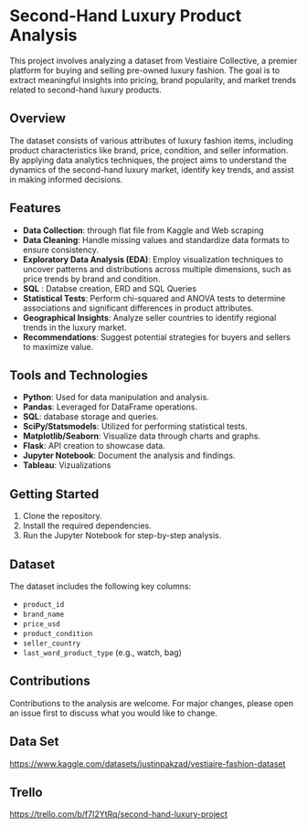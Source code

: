 # Second-Hand Luxury Product Analysis

This project involves analyzing a dataset from Vestiaire Collective, a premier platform for buying and selling pre-owned luxury fashion. The goal is to extract meaningful insights into pricing, brand popularity, and market trends related to second-hand luxury products.

## Overview

The dataset consists of various attributes of luxury fashion items, including product characteristics like brand, price, condition, and seller information. By applying data analytics techniques, the project aims to understand the dynamics of the second-hand luxury market, identify key trends, and assist in making informed decisions.

## Features

- **Data Collection**: through flat file from Kaggle and Web scraping
- **Data Cleaning**: Handle missing values and standardize data formats to ensure consistency.
- **Exploratory Data Analysis (EDA)**: Employ visualization techniques to uncover patterns and distributions across multiple dimensions, such as price trends by brand and condition.
- **SQL** : Databse creation, ERD and SQL Queries
- **Statistical Tests**: Perform chi-squared and ANOVA tests to determine associations and significant differences in product attributes.
- **Geographical Insights**: Analyze seller countries to identify regional trends in the luxury market.
- **Recommendations**: Suggest potential strategies for buyers and sellers to maximize value.

## Tools and Technologies

- **Python**: Used for data manipulation and analysis.
- **Pandas**: Leveraged for DataFrame operations.
- **SQL**: database storage and queries.
- **SciPy/Statsmodels**: Utilized for performing statistical tests.
- **Matplotlib/Seaborn**: Visualize data through charts and graphs.
- **Flask**: API creation to showcase data.
- **Jupyter Notebook**: Document the analysis and findings.
- **Tableau**: Vizualizations

## Getting Started

1. Clone the repository.
2. Install the required dependencies.
3. Run the Jupyter Notebook for step-by-step analysis.

## Dataset

The dataset includes the following key columns:
- `product_id`
- `brand_name`
- `price_usd`
- `product_condition`
- `seller_country`
- `last_word_product_type` (e.g., watch, bag)

## Contributions

Contributions to the analysis are welcome. For major changes, please open an issue first to discuss what you would like to change.

## Data Set
https://www.kaggle.com/datasets/justinpakzad/vestiaire-fashion-dataset

## Trello
https://trello.com/b/f7I2YtRq/second-hand-luxury-project
